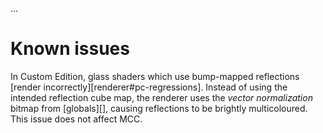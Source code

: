...

# Known issues
In Custom Edition, glass shaders which use bump-mapped reflections [render incorrectly][renderer#pc-regressions]. Instead of using the intended reflection cube map, the renderer uses the _vector normalization_ bitmap from [globals][], causing reflections to be brightly multicoloured. This issue does not affect MCC.
